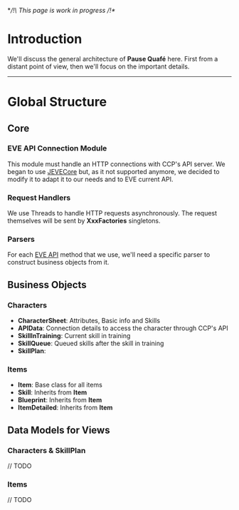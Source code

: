 **/!\ This page is work in progress /!\**

# Introduction #

We'll discuss the general architecture of **Pause Quafé** here. First from a distant point of view, then we'll focus on the important details.


---

# Global Structure #

## Core ##

### EVE API Connection Module ###

This module must handle an HTTP connections with CCP's API server. We began to use [JEVECore](http://jeveproject.fomp.be/wiki/index.php?title=JEve_Core) but, as it not supported anymore, we decided to modify it to adapt it to our needs and to EVE current API.

### Request Handlers ###

We use Threads to handle HTTP requests asynchronously. The request themselves will be sent by **XxxFactories** singletons.

### Parsers ###

For each [EVE API](http://wiki.eve-id.net/APIv2_Page_Index) method that we use, we'll need a specific parser to construct business objects from it.

## Business Objects ##

### Characters ###

  * **CharacterSheet**: Attributes, Basic info and Skills
  * **APIData**: Connection details to access the character through CCP's API
  * **SkillInTraining**: Current skill in training
  * **SkillQueue**: Queued skills after the skill in training
  * **SkillPlan**:

### Items ###

  * **Item**: Base class for all items
  * **Skill**: Inherits from **Item**
  * **Blueprint**: Inherits from **Item**
  * **ItemDetailed**: Inherits from **Item**

## Data Models for Views ##

### Characters & SkillPlan ###
// TODO
### Items ###
// TODO